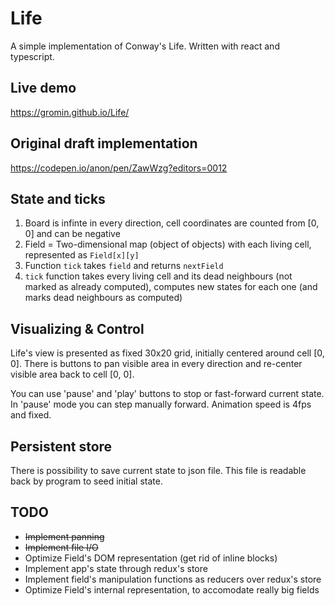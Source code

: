 # Life

A simple implementation of Conway's Life. Written with react and typescript.

## Live demo

https://gromin.github.io/Life/

## Original draft implementation

https://codepen.io/anon/pen/ZawWzg?editors=0012

## State and ticks

1) Board is infinte in every direction, cell coordinates are counted from [0, 0] and can be negative
2) Field = Two-dimensional map (object of objects) with each living cell, represented as `Field[x][y]`
3) Function `tick` takes `field` and returns `nextField`
4) `tick` function takes every living cell and its dead neighbours (not marked as already computed), computes new states for each one (and marks dead neighbours as computed)

## Visualizing & Control

Life's view is presented as fixed 30x20 grid, initially centered around cell [0, 0]. There is buttons to pan visible area in every direction and re-center visible area back to cell [0, 0].

You can use 'pause' and 'play' buttons to stop or fast-forward current state. In 'pause' mode you can step manually forward. Animation speed is 4fps and fixed.

## Persistent store

There is possibility to save current state to json file. This file is readable back by program to seed initial state.

## TODO

* ~~Implement panning~~
* ~~Implement file I/O~~
* Optimize Field's DOM representation (get rid of inline blocks)
* Implement app's state through redux's store
* Implement field's manipulation functions as reducers over redux's store
* Optimize Field's internal representation, to accomodate really big fields

